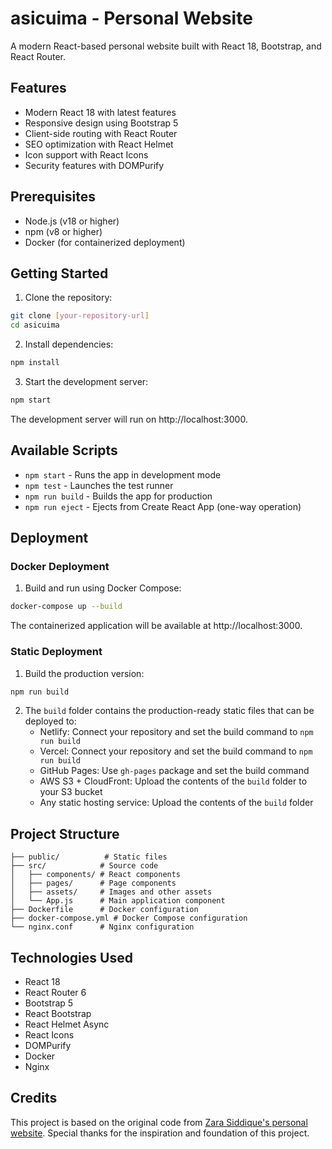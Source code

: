 # asicuima - Personal Website

A modern React-based personal website built with React 18, Bootstrap, and React Router.

## Features

- Modern React 18 with latest features
- Responsive design using Bootstrap 5
- Client-side routing with React Router
- SEO optimization with React Helmet
- Icon support with React Icons
- Security features with DOMPurify

## Prerequisites

- Node.js (v18 or higher)
- npm (v8 or higher)
- Docker (for containerized deployment)

## Getting Started

1. Clone the repository:
```bash
git clone [your-repository-url]
cd asicuima
```

2. Install dependencies:
```bash
npm install
```

3. Start the development server:
```bash
npm start
```
The development server will run on http://localhost:3000.

## Available Scripts

- `npm start` - Runs the app in development mode
- `npm test` - Launches the test runner
- `npm run build` - Builds the app for production
- `npm run eject` - Ejects from Create React App (one-way operation)

## Deployment

### Docker Deployment

1. Build and run using Docker Compose:
```bash
docker-compose up --build
```

The containerized application will be available at http://localhost:3000.

### Static Deployment

1. Build the production version:
```bash
npm run build
```

2. The `build` folder contains the production-ready static files that can be deployed to:
   - Netlify: Connect your repository and set the build command to `npm run build`
   - Vercel: Connect your repository and set the build command to `npm run build`
   - GitHub Pages: Use `gh-pages` package and set the build command
   - AWS S3 + CloudFront: Upload the contents of the `build` folder to your S3 bucket
   - Any static hosting service: Upload the contents of the `build` folder

## Project Structure

```
├── public/          # Static files
├── src/            # Source code
│   ├── components/ # React components
│   ├── pages/      # Page components
│   ├── assets/     # Images and other assets
│   └── App.js      # Main application component
├── Dockerfile      # Docker configuration
├── docker-compose.yml # Docker Compose configuration
└── nginx.conf      # Nginx configuration
```
## Technologies Used

- React 18
- React Router 6
- Bootstrap 5
- React Bootstrap
- React Helmet Async
- React Icons
- DOMPurify
- Docker
- Nginx

## Credits

This project is based on the original code from [Zara Siddique's personal website](https://github.com/zarasiddique). Special thanks for the inspiration and foundation of this project.

